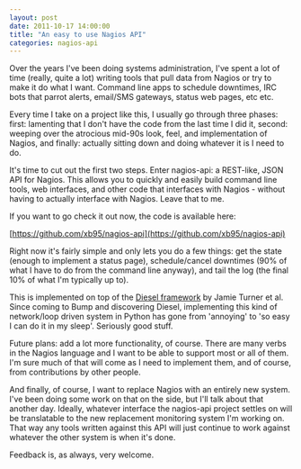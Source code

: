 ```yaml
---
layout: post
date: 2011-10-17 14:00:00
title: "An easy to use Nagios API"
categories: nagios-api
---
```


Over the years I've been doing systems administration, I've spent
a lot of time (really, quite a lot) writing tools that pull data from
Nagios or try to make it do what I want. Command line apps to schedule
downtimes, IRC bots that parrot alerts, email/SMS gateways, status web
pages, etc etc.

Every time I take on a project like this, I usually go through three
phases: first: lamenting that I don't have the code from the last time
I did it, second: weeping over the atrocious mid-90s look, feel, and
implementation of Nagios, and finally: actually sitting down and doing
whatever it is I need to do.

It's time to cut out the first two steps. Enter nagios-api: a
REST-like, JSON API for Nagios. This allows you to quickly and easily
build command line tools, web interfaces, and other code that interfaces
with Nagios - without having to actually interface with Nagios. Leave
that to me.

If you want to go check it out now, the code is available here:

[https://github.com/xb95/nagios-api](https://github.com/xb95/nagios-api)

Right now it's fairly simple and only lets you do a few things: get
the state (enough to implement a status page), schedule/cancel downtimes
(90% of what I have to do from the command line anyway), and tail the
log (the final 10% of what I'm typically up to).

This is implemented on top of the [Diesel
framework](https://github.com/jamwt/diesel) by Jamie Turner et al.
Since coming to Bump and discovering Diesel, implementing this kind of
network/loop driven system in Python has gone from 'annoying' to 'so
easy I can do it in my sleep'. Seriously good stuff.

Future plans: add a lot more functionality, of course. There are many
verbs in the Nagios language and I want to be able to support most or
all of them. I'm sure much of that will come as I need to implement
them, and of course, from contributions by other people.

And finally, of course, I want to replace Nagios with an entirely
new system. I've been doing some work on that on the side, but
I'll talk about that another day. Ideally, whatever interface
the nagios-api project settles on will be translatable to the new
replacement monitoring system I'm working on. That way any tools
written against this API will just continue to work against whatever the
other system is when it's done.

Feedback is, as always, very welcome.
